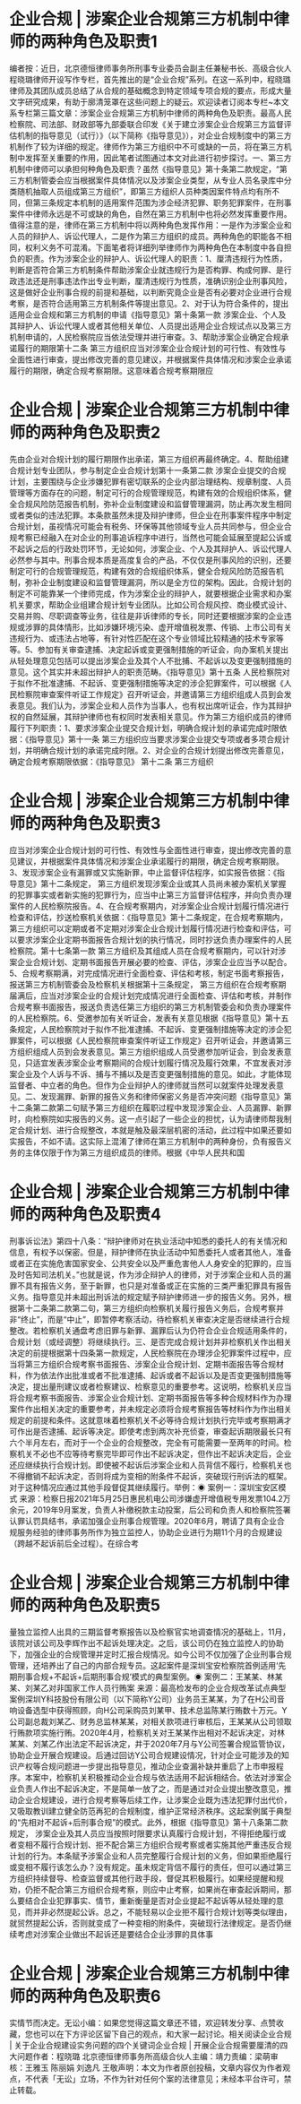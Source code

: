 # 企业合规 | 涉案企业合规第三方机制中律师的两种角色及职责1

编者按：近日，北京德恒律师事务所刑事专业委员会副主任兼秘书长、高级合伙人程晓璐律师开设写作专栏，首先推出的是“企业合规”系列。在这一系列中，程晓璐律师及其团队成员总结了从合规的基础概念到特定领域专项合规的要点，形成大量文字研究成果，有助于廓清笼罩在这些问题上的疑云。欢迎读者订阅本专栏~本文系专栏第三篇文章：涉案企业合规第三方机制中律师的两种角色及职责。最高人民检察院、司法部、财政部等九部委联合印发《关于建立涉案企业合规第三方监督评估机制的指导意见（试行）》（以下简称《指导意见》），对企业合规制度中的第三方机制作了较为详细的规定。律师作为第三方组织中不可或缺的一员，将在第三方机制中发挥至关重要的作用，因此笔者试图通过本文对此进行初步探讨。一、第三方机制中律师可以承担何种角色及职责？虽然《指导意见》第十条第二款规定，“第三方机制管委会应当根据案件具体情况以及涉案企业类型，从专业人员名录库中分类随机抽取人员组成第三方组织”，即第三方组织人员种类因案件特点均有所不同，但第三条规定本机制的适用案件范围为涉企经济犯罪、职务犯罪案件，在刑事案件中律师永远是不可或缺的角色，自然在第三方机制中也将必然发挥重要作用。值得注意的是，律师在第三方机制中将以两种角色发挥作用：一是作为涉案企业和人员的辩护人、诉讼代理人，二是作为第三方组织的成员。两种角色的职能各不相同，权利义务不可混淆。下面笔者将详细列举律师作为两种角色在本制度中各自担负的职责。作为涉案企业的辩护人、诉讼代理人的职责：1、厘清违规行为性质，判断是否符合第三方机制条件帮助涉案企业就违规行为是否构罪、构成何罪、是行政违法还是刑事违法作出专业判断，厘清违规行为性质，准确识别企业刑事风险，这是做好企业刑事合规的前提和基础，以判断究竟企业是否有必要对企业进行合规考察，是否符合适用第三方机制条件等提出意见。2、对于认为符合条件的，提出适用企业合规和第三方机制的申请《指导意见》第十条第一款 涉案企业、个人及其辩护人、诉讼代理人或者其他相关单位、人员提出适用企业合规试点以及第三方机制申请的，人民检察院应当依法受理并进行审查。3、帮助涉案企业确定合规承诺履行的期限第十二条 第三方组织应当对涉案企业合规计划的可行性、有效性与全面性进行审查，提出修改完善的意见建议，并根据案件具体情况和涉案企业承诺履行的期限，确定合规考察期限。这意味着合规考察期限应

# 企业合规 | 涉案企业合规第三方机制中律师的两种角色及职责2

先由企业对合规计划的履行期限作出承诺，第三方组织再最终确定。4、帮助组建合规计划专业团队，参与制定企业合规计划第十一条第二款 涉案企业提交的合规计划，主要围绕与企业涉嫌犯罪有密切联系的企业内部治理结构、规章制度、人员管理等方面存在的问题，制定可行的合规管理规范，构建有效的合规组织体系，健全合规风险防范报告机制，弥补企业制度建设和监督管理漏洞，防止再次发生相同或者类似的违法犯罪。本条款虽然未提及辩护律师，但企业在刑事案件程序中制定合规计划，虽视情况可能会有税务、环保等其他领域专业人员共同参与，但企业合规考察已经融入在对企业的刑事追诉程序中进行，当然也可能会延展至提起公诉或不起诉之后的行政处罚环节，无论如何，涉案企业、个人及其辩护人、诉讼代理人必然参与其中。刑事合规本质是高度复合的产品，不仅仅是刑事风险的识别，还要制定可行的合规管理规范，构建有效的合规组织体系，健全合规风险防范报告机制，弥补企业制度建设和监督管理漏洞，所以是全方位的架构。因此，合规计划的制定不可能靠某一个律师完成，作为涉案企业的辩护人，就要根据企业需求和办案机关要求，帮助企业组建合规计划专业团队。比如公司合规风控、商业模式设计、交易并购、尽职调查等业务，往往是非诉律师的专长，同时还要根据涉案的企业违规或涉罪的具体情形，比如涉嫌环境污染、虚开增值税发票、传销、上市公司有关违规行为、或违法占地等，有针对性匹配在这个专业领域比较精通的技术专家等等。5、参加有关审查逮捕、决定起诉或变更强制措施的听证会，向办案机关提出从轻处理意见包括可以提出涉案企业及其个人不批捕、不起诉以及变更强制措施的意见。这个其实并未超出辩护人的职责范畴。《指导意见》第十五条 人民检察院对于拟作不批准逮捕、不起诉、变更强制措施等决定的涉企犯罪案件，可以根据《人民检察院审查案件听证工作规定》召开听证会，并邀请第三方组织组成人员到会发表意见。我们认为，涉案企业和人员作为当事人，也有权出席听证会，作为其辩护权的自然延展，其辩护律师也有权同时发表相关意见。作为第三方组织成员的律师履行下列职责：1、要求涉案企业提交合规计划，明确合规计划的承诺完成时限依据：《指导意见》第十一条 第三方组织应当要求涉案企业提交专项或者多项合规计划，并明确合规计划的承诺完成时限。2、对企业的合规计划提出修改完善意见，确定合规考察期限依据：《指导意见》 第十二条 第三方组织

# 企业合规 | 涉案企业合规第三方机制中律师的两种角色及职责3

应当对涉案企业合规计划的可行性、有效性与全面性进行审查，提出修改完善的意见建议，并根据案件具体情况和涉案企业承诺履行的期限，确定合规考察期限。3、发现涉案企业有漏罪或又实施新罪，中止监督评估程序，如实报告依据：《指导意见》第十二条规定， 第三方组织发现涉案企业或其人员尚未被办案机关掌握的犯罪事实或者新实施的犯罪行为，应当中止第三方监督评估程序，并向负责办理案件的人民检察院报告。4、在合规考察期内，对涉案企业合规计划履行情况进行检查和评估，抄送检察机关依据：《指导意见》第十二条规定，在合规考察期内，第三方组织可以定期或者不定期对涉案企业合规计划履行情况进行检查和评估，可以要求涉案企业定期书面报告合规计划的执行情况，同时抄送负责办理案件的人民检察院。第十七条第一款 第三方组织及其组成人员在合规考察期内，可以针对涉案企业合规计划、定期书面报告开展必要的检查、评估，涉案企业应当予以配合。5、合规考察期满，对完成情况进行全面检查、评估和考核，制定书面考察报告，报送第三方机制管委会及检察机关根据第十三条规定， 第三方组织在合规考察期届满后，应当对涉案企业的合规计划完成情况进行全面检查、评估和考核，并制作合规考察书面报告，报送负责选任第三方组织的第三方机制管委会和负责办理案件的人民检察院。6、受邀参加有关听证会，发表有关意见根据《指导意见》第十五条规定，人民检察院对于拟作不批准逮捕、不起诉、变更强制措施等决定的涉企犯罪案件，可以根据《人民检察院审查案件听证工作规定》召开听证会，并邀请第三方组织组成人员到会发表意见。第三方组织组成人员受邀参加听证会，到会发表意见，只适宜发表涉案企业考察期间的合规计划履行情况及履行效果，不宜发表对涉案企业及个人诉与不诉、捕与不捕以及是否变更强制措施的意见。如此，才能体现监督者、中立者的角色。但作为企业辩护人的律师就当然可以就案件处理发表意见。二、发现漏罪、新罪的报告义务和律师保密义务是否冲突问题《指导意见》第十二条第二款第二句赋予第三方组织在履职过程中发现涉案企业、人员漏罪、新罪时，向检察院如实报告的义务。这一点引起了一些企业的担忧，认为请律师帮我制定合规计划、进行合规整改，本就是触及最深层机密的活动，此过程中如果还要如实报告，不如不请。这实际上混淆了律师在第三方机制中的两种身份，负有报告义务的主体仅限于作为第三方组织成员的律师。根据《中华人民共和国

# 企业合规 | 涉案企业合规第三方机制中律师的两种角色及职责4

刑事诉讼法》第四十八条：“辩护律师对在执业活动中知悉的委托人的有关情况和信息，有权予以保密。但是，辩护律师在执业活动中知悉委托人或者其他人，准备或者正在实施危害国家安全、公共安全以及严重危害他人人身安全的犯罪的，应当及时告知司法机关。”也就是说，作为涉企辩护人的律师，对于涉案企业和人员的漏罪不具有报告义务，至于新罪，也只是对准备或正在实施的三类严重犯罪具有报告义务。指导意见并未超出刑诉法的规定赋予辩护律师进一步的报告义务。另外，根据第十二条第二款第二句，第三方组织向检察机关履行报告义务后，合规考察并非“终止”，而是“中止”，即暂停考察活动，待检察机关审查决定是否继续进行合规整改。若检察机关通盘考虑旧罪与新罪、漏罪后认为仍符合企业合规适用条件的，合规计划（或经调整）将继续执行。三、是否完成合规计划并非检察机关作出相关决定的前提根据第十四条第一款规定，人民检察院在办理涉企犯罪案件过程中，应当将第三方组织合规考察书面报告、涉案企业合规计划、定期书面报告等合规材料，作为依法作出批准或者不批准逮捕、起诉或者不起诉以及是否变更强制措施等决定，提出量刑建议或者检察建议、检察意见的重要参考。这说明，检察机关应当将合规考察书面报告、涉案企业合规计划、定期书面报告等多种合规材料作为办理案件作出相关决定的重要参考，并未规定必须将合规考察报告等材料作为作出相关规定的前提和条件。这就意味着检察机关不必等待合规计划执行完毕或考察期满才可作出是否逮捕、起诉等决定。即使考虑到两次补充侦查，审查起诉期限最长只有六个半月左右，而对于一个企业的合规整改，完全有可能需要一至两年的时间。检察机关不必也不应等待考察完毕即可作出不起诉决定，但作出不起诉决定后，企业还应继续执行合规计划。即使被不起诉后涉案企业和人员背信不履行，检察机关也不得撤销不起诉决定，否则将成为变相的附条件不起诉，突破现行刑诉法的框架。对于这种情况应通过其他手段督促其继续履行。举例：◉ 案例一：深圳宝安区模式  来源：检察日报2021年5月25日惠民机电公司涉嫌虚开增值税专用发票104.2万余元，2019年9月案发，负责人补缴税款主动投案，后公司和负责人和检察院签署认罪认罚具结书，承诺加强企业刑事合规管理。2020年6月，聘请了具有企业合规服务经验的律师事务所作为独立监控人，协助企业进行为期11个月的合规建设（跨越不起诉前后全过程）。在综合考

# 企业合规 | 涉案企业合规第三方机制中律师的两种角色及职责5

量独立监控人出具的三期监督考察报告以及检察官实地调查情况的基础上，11月，该院对该公司及李辉作出不起诉处理决定。之后，该公司仍在独立监控人的协助下，加强企业的合规管理并定时汇报合规情况。如今公司不仅加强了企业刑事合规管理，还培养出了自己的内部合规专员。这起案件是深圳宝安检察院首例适用‘先期刑事合规+不起诉+后期刑事合规’模式的典型案例。◉ 案例二：王某某、林某某、刘某乙对非国家工作人员行贿案 来源：最高检发布的企业合规改革试点典型案例深圳Y科技股份有限公司（以下简称Y公司）业务员王某某，为了在H公司音响设备选型中获得照顾，向H公司采购员刘某甲、技术总监陈某行贿数十万元。Y公司副总裁刘某乙、财务总监林某某，对相关款项进行审核后，王某某从公司领取行贿款项实施行贿。2020年4月，检察机关对王某某作出相对不起诉决定，对林某某、刘某乙作出法定不起诉决定，并于2020年7月与Y公司签署合规监管协议，协助企业开展合规建设。后通过回访Y公司合规建设情况，针对企业可能涉及的知识产权等合规问题进一步提出指导意见，推动企业查漏补缺并重启了上市申报程序。本案中，检察机关积极推动企业合规与依法适用不起诉相结合。依法对涉案企业负责人作出不起诉决定，不是简单一放了之，而是通过对企业提出整改意见，推动企业合规建设，进行合规考察等后续工作，让涉案企业既为违法犯罪付出代价，又吸取教训建立健全防范再犯的合规制度，维护正常经济秩序。这起案例属于典型的“先相对不起诉+后刑事合规”的模式。此外，根据《指导意见》第十八条第二款规定， 涉案企业及其人员应当按照时限要求认真履行合规计划，不得拒绝履行或者变相不履行合规计划、拒不配合第三方组织合规考察或者实施其他严重违反合规计划的行为。本条赋予涉案企业和人员完整履行合规计划的义务，但如果拒绝履行或变相不履行该怎么办？没有规定。虽未规定背信不履行的责任，但可以通过第三方组织持续督导、检查监督或其他行政手段，督促其积极履行。如果经提醒和规劝，仍拒不配合第三方组织合规考察，则应中止考察，如果尚在审查起诉期间，那么要结合企业犯罪事实、情节，重新衡量是否对企业提起不起诉等从轻处理的意见，而并非必然提起公诉。总之，不能轻易以企业拒不履行合规计划等类似理由，就贸然提起公诉，否则就变成了一种变相的附条件，突破现行法律规定。是否仍继续考虑对涉案企业做出不起诉还是要结合企业涉罪的具体事

# 企业合规 | 涉案企业合规第三方机制中律师的两种角色及职责6

实情节而决定。无讼小编：如果您觉得这篇文章还不错，欢迎转发分享、点赞收藏，您也可以在下方评论区留下自己的观点，和大家一起讨论。相关阅读企业合规 | 关于企业合规建设实务问题的四个关键词企业合规 | 开展企业合规需要厘清的四大问题作者：程晓璐 北京德恒律师事务所高级合伙人主编：靖力责编：梁萌审核：王雅玉 陈丽娟 刘逸凡 王敬声明：本文为作者原创投稿，文章内容仅为作者观点，不代表「无讼」立场，不作为针对任何个案的法律意见；未经本平台许可，禁止转载。

